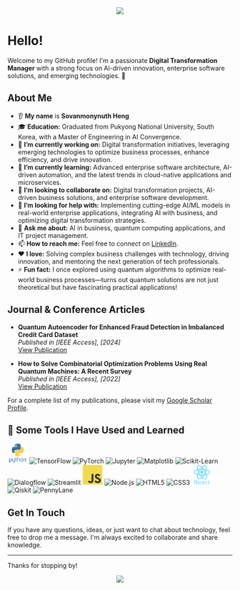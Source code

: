 <p align="center">
<!--   <img src="https://capsule-render.vercel.app/api?type=waving&color=gradient&text=Hello!&height=100&section=header"/> -->
  <img src="https://capsule-render.vercel.app/api?type=blur&height=300&color=gradient&text=Sovanmonynuth%20Heng&reversal=false&animation=twinkling&fontColor=739186"/>
</p>

# Hello!

Welcome to my GitHub profile! I'm a passionate **Digital Transformation Manager** with a strong focus on AI-driven innovation, enterprise software solutions, and emerging technologies. 🚀

## About Me

* 👂 **My name** is **Sovanmonynuth Heng**
* 🎓 **Education:** Graduated from Pukyong National University, South Korea, with a Master of Engineering in AI Convergence.
* 🔭 **I’m currently working on:** Digital transformation initiatives, leveraging emerging technologies to optimize business processes, enhance efficiency, and drive innovation.
* 🌱 **I’m currently learning:** Advanced enterprise software architecture, AI-driven automation, and the latest trends in cloud-native applications and microservices.
* 🤝 **I’m looking to collaborate on:** Digital transformation projects, AI-driven business solutions, and enterprise software development.
* 🤔 **I’m looking for help with:** Implementing cutting-edge AI/ML models in real-world enterprise applications, integrating AI with business, and optimizing digital            transformation strategies.
* 💬 **Ask me about:** AI in business, quantum computing applications, and IT project management.
* 📫 **How to reach me:** Feel free to connect on [LinkedIn](https://www.linkedin.com/in/sovanmonynuth-heng/).
* ❤️ **I love:** Solving complex business challenges with technology, driving innovation, and mentoring the next generation of tech professionals.
* ⚡ **Fun fact:** I once explored using quantum algorithms to optimize real-world business processes—turns out quantum solutions are not just theoretical but have fascinating practical applications!


## Journal & Conference Articles

- **Quantum Autoencoder for Enhanced Fraud Detection in Imbalanced Credit Card Dataset**  
*Published in [IEEE Access], [2024]*    
  [View Publication](https://ieeexplore.ieee.org/abstract/document/10752554)

- **How to Solve Combinatorial Optimization Problems Using Real Quantum Machines: A Recent Survey**  
*Published in [IEEE Access], [2022]*  
  [View Publication](https://ieeexplore.ieee.org/document/9934910)  


For a complete list of my publications, please visit my [Google Scholar Profile](https://scholar.google.com/citations?user=KEfjmk8AAAAJ&hl=en&authuser=1).


<h2>🚀 Some Tools I Have Used and Learned</h2>
<p align="left">
  <!-- Machine Learning Icons -->
  <img src="https://raw.githubusercontent.com/devicons/devicon/master/icons/python/python-original-wordmark.svg" alt="Python" width="45" height="45"/>
  <img src="https://cdn.jsdelivr.net/gh/devicons/devicon/icons/tensorflow/tensorflow-original.svg" alt="TensorFlow" width="45" height="45"/>
  <img src="https://cdn.jsdelivr.net/gh/devicons/devicon/icons/pytorch/pytorch-original.svg" alt="PyTorch" width="45" height="45"/>
  <img src="https://cdn.jsdelivr.net/gh/devicons/devicon/icons/jupyter/jupyter-original.svg" alt="Jupyter" width="45" height="45"/>
  <img src="https://upload.wikimedia.org/wikipedia/commons/8/84/Matplotlib_icon.svg" alt="Matplotlib" width="45" height="45"/>
  <img src="https://scikit-learn.org/stable/_static/scikit-learn-logo-small.png" alt="Scikit-Learn" width="45" height="45"/>
  <img src="https://www.svgrepo.com/show/353648/dialogflow.svg" alt="Dialogflow" width="45" height="45"/>
  <img src="https://encrypted-tbn0.gstatic.com/images?q=tbn:ANd9GcTGDKmSgL7UJ6sstMUQTtjI2iDN7ClN2jRZ5Q&s" alt="Streamlit" width="45" height="45"/>


  <!-- Full Stack Icons -->
  <img src="https://raw.githubusercontent.com/devicons/devicon/master/icons/javascript/javascript-original.svg" alt="JavaScript" width="45" height="45"/>
  <img src="https://cdn.jsdelivr.net/gh/devicons/devicon/icons/nodejs/nodejs-original-wordmark.svg" alt="Node.js" width="45" height="45"/>
  <img src="https://cdn.jsdelivr.net/gh/devicons/devicon/icons/html5/html5-original.svg" alt="HTML5" width="45" height="45"/>
  <img src="https://cdn.jsdelivr.net/gh/devicons/devicon/icons/css3/css3-original-wordmark.svg" alt="CSS3" width="45" height="45"/>
  <img src="https://raw.githubusercontent.com/devicons/devicon/master/icons/react/react-original-wordmark.svg" alt="React" width="45" height="45"/>

  <!-- Quantum Computing Icons -->
  <img src="https://encrypted-tbn0.gstatic.com/images?q=tbn:ANd9GcTGO-McYS0sj1JBBgQA6-QMP49YIJsSQdRjWg&s" alt="Qiskit" width="45" height="45"/>
  <img src="https://media.licdn.com/dms/image/v2/C560BAQEcSmPzmwGu5g/company-logo_200_200/company-logo_200_200/0/1677204651906/pennylaneai_logo?e=2147483647&v=beta&t=yEu-P4cnI9PsZaAPMciNdKabq-7SYrS_wpwQiULjLv4" alt="PennyLane" width="45" height="45"/>

</p>

## Get In Touch

If you have any questions, ideas, or just want to chat about technology, feel free to drop me a message. I'm always excited to collaborate and share knowledge.

---

Thanks for stopping by!

<p align="center">
  <img src="https://capsule-render.vercel.app/api?type=waving&color=gradient&height=100&section=footer"/>
</p>
